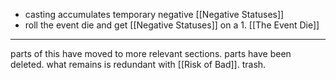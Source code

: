 - casting accumulates temporary negative [[Negative Statuses]]
- roll the event die and get [[Negative Statuses]] on a 1. [[The Event Die]]

---

parts of this have moved to more relevant sections. parts have been deleted. what remains is redundant with [[Risk of Bad]]. trash.